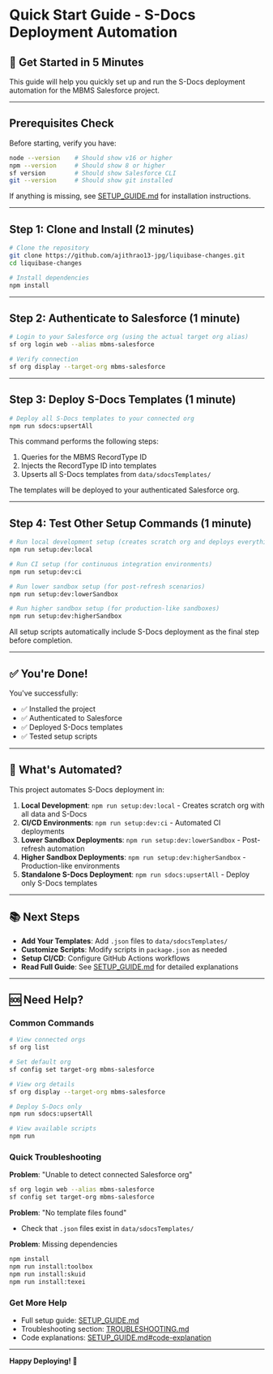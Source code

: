 # Quick Start Guide - S-Docs Deployment Automation

## 🚀 Get Started in 5 Minutes

This guide will help you quickly set up and run the S-Docs deployment automation for the MBMS Salesforce project.

---

## Prerequisites Check

Before starting, verify you have:
```bash
node --version    # Should show v16 or higher
npm --version     # Should show 8 or higher
sf version        # Should show Salesforce CLI
git --version     # Should show git installed
```

If anything is missing, see [SETUP_GUIDE.md](SETUP_GUIDE.md#prerequisites) for installation instructions.

---

## Step 1: Clone and Install (2 minutes)

```bash
# Clone the repository
git clone https://github.com/ajithrao13-jpg/liquibase-changes.git
cd liquibase-changes

# Install dependencies
npm install
```

---

## Step 2: Authenticate to Salesforce (1 minute)

```bash
# Login to your Salesforce org (using the actual target org alias)
sf org login web --alias mbms-salesforce

# Verify connection
sf org display --target-org mbms-salesforce
```

---

## Step 3: Deploy S-Docs Templates (1 minute)

```bash
# Deploy all S-Docs templates to your connected org
npm run sdocs:upsertAll
```

This command performs the following steps:
1. Queries for the MBMS RecordType ID
2. Injects the RecordType ID into templates
3. Upserts all S-Docs templates from `data/sdocsTemplates/`

The templates will be deployed to your authenticated Salesforce org.


---

## Step 4: Test Other Setup Commands (1 minute)

```bash
# Run local development setup (creates scratch org and deploys everything including S-Docs)
npm run setup:dev:local

# Run CI setup (for continuous integration environments)
npm run setup:dev:ci

# Run lower sandbox setup (for post-refresh scenarios)
npm run setup:dev:lowerSandbox

# Run higher sandbox setup (for production-like sandboxes)
npm run setup:dev:higherSandbox
```

All setup scripts automatically include S-Docs deployment as the final step before completion.

---

## ✅ You're Done!

You've successfully:
- ✅ Installed the project
- ✅ Authenticated to Salesforce
- ✅ Deployed S-Docs templates
- ✅ Tested setup scripts

---

## 🎯 What's Automated?

This project automates S-Docs deployment in:

1. **Local Development**: `npm run setup:dev:local` - Creates scratch org with all data and S-Docs
2. **CI/CD Environments**: `npm run setup:dev:ci` - Automated CI deployments
3. **Lower Sandbox Deployments**: `npm run setup:dev:lowerSandbox` - Post-refresh automation
4. **Higher Sandbox Deployments**: `npm run setup:dev:higherSandbox` - Production-like environments
5. **Standalone S-Docs Deployment**: `npm run sdocs:upsertAll` - Deploy only S-Docs templates

---

## 📚 Next Steps

- **Add Your Templates**: Add `.json` files to `data/sdocsTemplates/`
- **Customize Scripts**: Modify scripts in `package.json` as needed
- **Setup CI/CD**: Configure GitHub Actions workflows
- **Read Full Guide**: See [SETUP_GUIDE.md](SETUP_GUIDE.md) for detailed explanations

---

## 🆘 Need Help?

### Common Commands

```bash
# View connected orgs
sf org list

# Set default org
sf config set target-org mbms-salesforce

# View org details
sf org display --target-org mbms-salesforce

# Deploy S-Docs only
npm run sdocs:upsertAll

# View available scripts
npm run
```

### Quick Troubleshooting

**Problem**: "Unable to detect connected Salesforce org"
```bash
sf org login web --alias mbms-salesforce
sf config set target-org mbms-salesforce
```

**Problem**: "No template files found"
- Check that `.json` files exist in `data/sdocsTemplates/`

**Problem**: Missing dependencies
```bash
npm install
npm run install:toolbox
npm run install:skuid
npm run install:texei
```

### Get More Help

- Full setup guide: [SETUP_GUIDE.md](SETUP_GUIDE.md)
- Troubleshooting section: [TROUBLESHOOTING.md](TROUBLESHOOTING.md)
- Code explanations: [SETUP_GUIDE.md#code-explanation](SETUP_GUIDE.md#code-explanation)

---

**Happy Deploying! 🎉**

